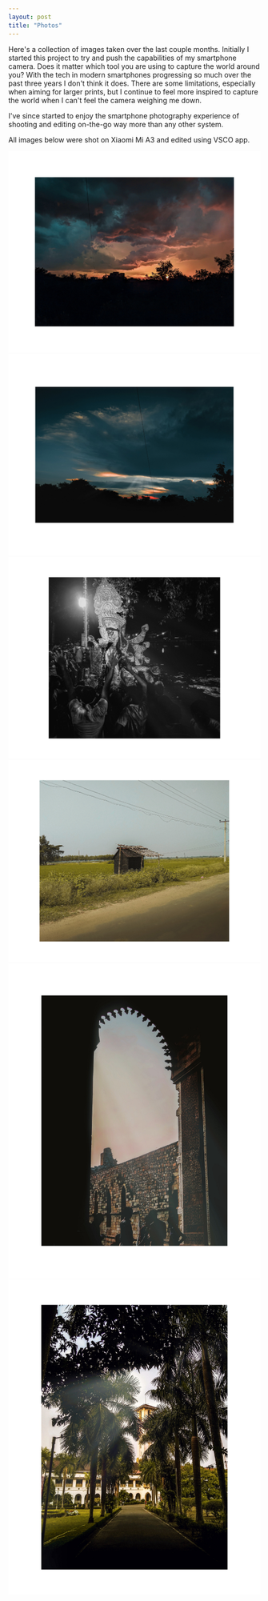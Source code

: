 ```yaml
---
layout: post
title: "Photos"
---
```


Here's a collection of images taken over the last couple months. Initially I started this project to try and push the capabilities of my smartphone camera. Does it matter which tool you are using to capture the world around you? With the tech in modern smartphones progressing so much over the past three years I don't think it does. There are some limitations, especially when aiming for larger prints, but I continue to feel more inspired to capture the world when I can't feel the camera weighing me down. 

I've since started to enjoy the smartphone photography experience of shooting and editing on-the-go way more than any other system. 

All images below were shot on Xiaomi Mi A3 and edited using VSCO app.

<div class="row">
  <div class="column">
    <img src="/photos/1.png">
    <img src="/photos/2.png">
    <img src="/photos/3.png">
    <img src="/photos/5.png">
  </div>
  <div class="column">
    <img src="/photos/1_1.png">
    <img src="/photos/2_1.png">
  </div>
</div>

